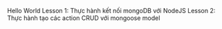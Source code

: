 Hello World
Lesson 1: Thực hành kết nối mongoDB với NodeJS
Lesson 2: Thực hành tạo các action CRUD với mongoose model

